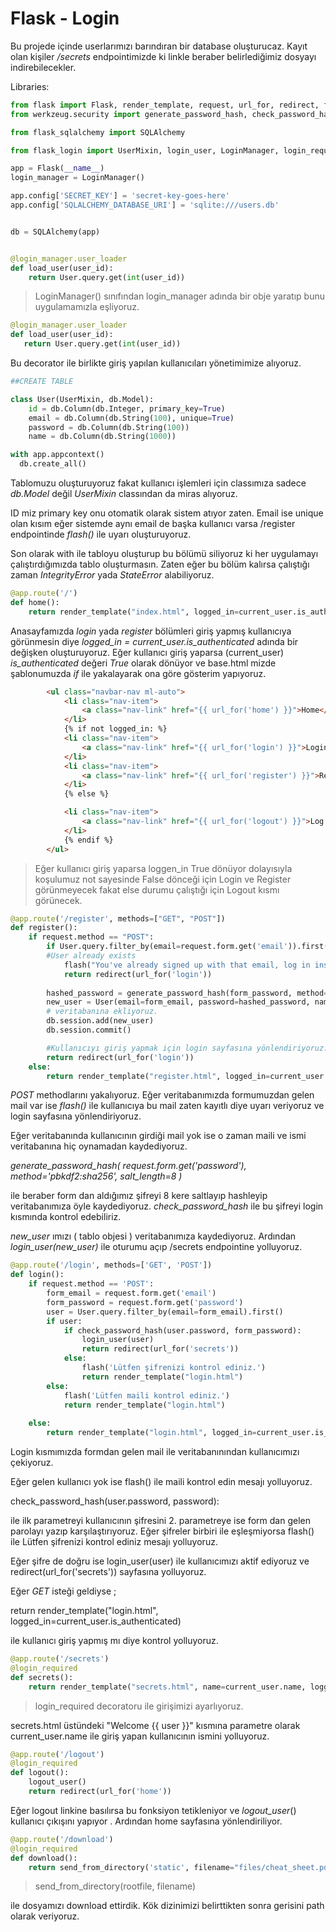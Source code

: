 # Flask - Login

Bu projede içinde userlarımızı barındıran bir database oluşturucaz. Kayıt olan kişiler */secrets* endpointimizde ki linkle beraber belirlediğimiz dosyayı indirebilecekler.


Libraries:

```py
from flask import Flask, render_template, request, url_for, redirect, flash, send_from_directory
from werkzeug.security import generate_password_hash, check_password_hash

from flask_sqlalchemy import SQLAlchemy

from flask_login import UserMixin, login_user, LoginManager, login_required, current_user, logout_user
```

```py
app = Flask(__name__)
login_manager = LoginManager()

app.config['SECRET_KEY'] = 'secret-key-goes-here'
app.config['SQLALCHEMY_DATABASE_URI'] = 'sqlite:///users.db'


db = SQLAlchemy(app)


@login_manager.user_loader
def load_user(user_id):
	return User.query.get(int(user_id))
```

>LoginManager() sınıfından login_manager adında bir obje yaratıp bunu uygulamamızla eşliyoruz.


 ```py
@login_manager.user_loader
def load_user(user_id):
	return User.query.get(int(user_id))
```

Bu decorator ile birlikte giriş yapılan kullanıcıları yönetimimize alıyoruz.


```py
##CREATE TABLE

class User(UserMixin, db.Model):
	id = db.Column(db.Integer, primary_key=True)
	email = db.Column(db.String(100), unique=True)
	password = db.Column(db.String(100))
	name = db.Column(db.String(1000))

with app.appcontext()
  db.create_all()
```

Tablomuzu oluşturuyoruz fakat kullanıcı işlemleri için classımıza sadece *db.Model* değil *UserMixin* classından da miras alıyoruz.

ID miz primary key onu otomatik olarak sistem atıyor zaten. Email ise unique olan kısım eğer sistemde aynı email de başka kullanıcı varsa /register endpointinde *flash()* ile uyarı oluşturuyoruz.

Son olarak with ile tabloyu oluşturup bu bölümü siliyoruz ki her uygulamayı çalıştırdığımızda tablo oluşturmasın. Zaten eğer bu bölüm kalırsa çalıştığı zaman *IntegrityError* yada *StateError* alabiliyoruz.

```py
@app.route('/')
def home():	
	return render_template("index.html", logged_in=current_user.is_authenticated)
```

Anasayfamızda *login* yada *register* bölümleri giriş yapmış kullanıcıya görünmesin diye *logged_in = current_user.is_authenticated* adında bir değişken oluşturuyoruz. Eğer kullanıcı giriş yaparsa (current_user) *is_authenticated* değeri *True* olarak dönüyor ve base.html mizde şablonumuzda *if* ile yakalayarak ona göre gösterim yapıyoruz.

```html
		<ul class="navbar-nav ml-auto">
			<li class="nav-item">
				<a class="nav-link" href="{{ url_for('home') }}">Home</a>
			</li>
			{% if not logged_in: %}
			<li class="nav-item">
				<a class="nav-link" href="{{ url_for('login') }}">Login</a>
			</li>
			<li class="nav-item">
				<a class="nav-link" href="{{ url_for('register') }}">Register</a>
			</li>
			{% else %}

			<li class="nav-item">
				<a class="nav-link" href="{{ url_for('logout') }}">Log Out</a>
			</li>
			{% endif %}
		</ul>
```

>Eğer kullanıcı giriş yaparsa loggen_in True dönüyor dolayısıyla koşulumuz not sayesinde False dönceği için Login ve Register görünmeyecek fakat else durumu çalıştığı için Logout kısmı görünecek.


```py
@app.route('/register', methods=["GET", "POST"])
def register():
	if request.method == "POST":
		if User.query.filter_by(email=request.form.get('email')).first():
		#User already exists
			flash("You've already signed up with that email, log in instead!")
			return redirect(url_for('login'))
 
		hashed_password = generate_password_hash(form_password, method='pbkdf2:sha256',salt_length=8) # girilen şifreyi hashliyoruz
		new_user = User(email=form_email, password=hashed_password, name=form_name) 
		# veritabanına ekliyoruz.
		db.session.add(new_user)
		db.session.commit()

		#Kullanıcıyı giriş yapmak için login sayfasına yönlendiriyoruz.
		return redirect(url_for('login'))  
    else:
        return render_template("register.html", logged_in=current_user.is_authenticated)
```

*POST* methodlarını yakalıyoruz. 
Eğer veritabanımızda formumuzdan gelen mail var ise *flash()* ile kullanıcıya bu mail zaten kayıtlı diye uyarı veriyoruz ve login sayfasına yönlendiriyoruz.

Eğer veritabanında kullanıcının girdiği mail yok ise o zaman maili ve ismi veritabanına hiç oynamadan kaydediyoruz.

*generate_password_hash(
		request.form.get('password'),
		method='pbkdf2:sha256',
		salt_length=8
		)*

ile beraber form dan aldığımız şifreyi 8 kere saltlayıp hashleyip veritabanımıza öyle kaydediyoruz. *check_password_hash* ile bu şifreyi login kısmında kontrol edebiliriz.

*new_user* ımızı ( tablo objesi ) veritabanımıza kaydediyoruz. Ardından *login_user(new_user)* ile oturumu açıp /secrets endpointine yolluyoruz.


```py
@app.route('/login', methods=['GET', 'POST'])
def login():
    if request.method == 'POST':
        form_email = request.form.get('email')
        form_password = request.form.get('password')
        user = User.query.filter_by(email=form_email).first()
        if user:
            if check_password_hash(user.password, form_password):
                login_user(user)
                return redirect(url_for('secrets'))
            else:
                flash('Lütfen şifrenizi kontrol ediniz.')
                return render_template("login.html")
        else:
            flash('Lütfen maili kontrol ediniz.')
            return render_template("login.html")        
        
    else:
        return render_template("login.html", logged_in=current_user.is_authenticated)
```


Login kısmımızda formdan gelen mail ile veritabanınından kullanıcımızı çekiyoruz.

Eğer gelen kullanıcı yok ise flash() ile maili kontrol edin mesajı yolluyoruz.

check_password_hash(user.password, password):

ile ilk parametreyi kullanıcının şifresini 2. parametreye ise form dan gelen parolayı yazıp karşılaştırıyoruz. Eğer şifreler birbiri ile eşleşmiyorsa flash() ile Lütfen şifrenizi kontrol ediniz mesajı yolluyoruz.

Eğer şifre de doğru ise login_user(user) ile kullanıcımızı aktif ediyoruz ve redirect(url_for('secrets')) sayfasına yolluyoruz.

Eğer *GET* isteği geldiyse ;

return render_template("login.html", logged_in=current_user.is_authenticated)

ile kullanıcı giriş yapmış mı diye kontrol yolluyoruz.



```py
@app.route('/secrets')
@login_required
def secrets():
	return render_template("secrets.html", name=current_user.name, logged_in=True)
```


>login_required decoratoru ile girişimizi ayarlıyoruz.


secrets.html  üstündeki "Welcome {{ user }}" kısmına parametre olarak current_user.name ile giriş yapan kullanıcının ismini yolluyoruz.


```py
@app.route('/logout')
@login_required
def logout():
	logout_user()
	return redirect(url_for('home'))
```


Eğer logout linkine basılırsa bu fonksiyon tetikleniyor ve *logout_user*() kullanıcı çıkışını yapıyor .
Ardından home sayfasına yönlendiriliyor.


```py
@app.route('/download')
@login_required
def download():
	return send_from_directory('static', filename="files/cheat_sheet.pdf")
```

>send_from_directory(rootfile, filename)

ile dosyamızı download ettirdik. Kök dizinimizi belirttikten sonra gerisini path olarak veriyoruz.


